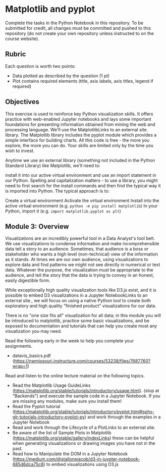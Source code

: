 # Matplotlib and pyplot

Complete the tasks in the Python Notebook in this repository.
To be submitted for credit, all changes must be committed and pushed to this repository (do not create your own repository unless instructed to on the course website).

## Rubric

Each question is worth two points: 

* Data plotted as described by the question (1 pt)
* Plot contains required elements (title, axis labels, axis titles, legend if required)

## Objectives
This exercise is used to reinforce key Python visualization skills. It offers practice with web-enabled Jupyter notebooks and lays some important foundations for presenting information obtained from mining the web and processing language.  We'll use the MatplotlibLinks to an external site. library. The Matplotlib library includes the pyplot module which provides a simple interface for building charts. All this code is free - the more you explore, the more you can do. Your skills are limited only by the time you wish to invest. 

Anytime we use an external library (something not included in the Python Standard Library) like Matplotlib,  we'll need to:

install it into our active virtual environment and
use an import statement in our Python. 
Spelling and capitalization matters - to use a library, you might need to first search for the install commands and then find the typical way it is imported into Python. The typical approach is to:

Create a virtual environment
Activate the virtual environment
Install into the active virtual environment (e.g. `python -m pip install matplotlib`)
In your Python, import it (e.g. `import matplotlib.pyplot as plt`)

## Module 3: Overview
Visualizations are an incredibly powerful tool in a Data Analyst's tool belt.  We use visualizations to condense information and make incomprehensible data tell a story to an audience.  Sometimes, that audience is a boss or stakeholder who wants a high level (non-technical) view of the information as it stands.  At times we are our own audience, using visualizations to explore data and find patterns we might not see directly in numerical or text data.  Whatever the purpose, the visualization must be appropriate to the audience, and tell the story that the data is trying to convey in an honest, easily digestible form.

While exceptionally high quality visualization tools like D3.js exist, and it is possible to embed D3 visualizations in a Jupyter NotebookLinks to an external site., we will focus on using a native Python tool to create both exploratory and high quality "finished product" visualizations for our data.

There is no "one size fits all" visualization for all data; in this module you will be introduced to matplotlib, practice some basic visualizations, and be exposed to documentation and tutorials that can help you create most any visualization you may need.

Read the following early in the week to help you complete your assignments.

* datavis_basics.pdf (https://nwmissouri.instructure.com/courses/53238/files/7687760?wrap=1)

Read and listen to the online lecture material on the following topics. 

* Read the Matplotlib Usage GuideLinks (https://matplotlib.org/stable/tutorials/introductory/usage.html). (stop at "Backends") and execute the sample code in a Jupyter Notebook.  If you are missing any modules, make sure you install them!
* Read the Pyplot tutorial (https://matplotlib.org/stable/tutorials/introductory/pyplot.html#sphx-glr-tutorials-introductory-pyplot-py) and work through the examples in a Jupyter Notebook
* Read and work through the Lifecycle of a PlotLinks to an external site.
* Be aware of the list of Sample Plots in Matplotlib (https://matplotlib.org/stable/gallery/indexLinks) these can be helpful when generating visualizations or drawing images you have not in the past.
* Read how to Manipulate the DOM in a Jupyter Notebook (https://medium.com/@stallonejacob/d3-in-juypter-notebook-685d6dca75c8) to embed visualizations using D3.js